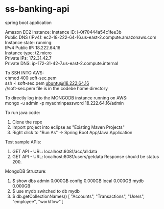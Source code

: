 # ss-banking-api

spring boot application

Amazon EC2 Instance: 
Instance ID: i-0f70444a54c1fee3b <br />
Public DNS (IPv4): ec2-18-222-64-16.us-east-2.compute.amazonaws.com <br />
Instance state: running <br />
IPv4 Public IP: 18.222.64.16 <br />
Instance type: t2.micro <br />
Private IPs: 172.31.42.7 <br />
Private DNS: ip-172-31-42-7.us-east-2.compute.internal <br />

To SSH INTO AWS:<br />
chmod 400 soft-sec.pem<br />
ssh -i soft-sec.pem ubuntu@18.222.64.16 <br />
//soft-sec.pem file is in the codebe home directory<br />

To directly log into the MONGODB instance running on AWS:<br />
mongo -u admin -p myadminpassword 18.222.64.16/admin<br />

To run java code:
1) Clone the repo
2) Import project into eclipse as "Existing Maven Projects"
3) Right click to "Run As" -> Spring Boot App/Java Application

Test sample APIs:
1) GET API - URL: localhost:8081/acc/alldata
2) GET API - URL: localhost:8081/users/getdata
Response should be status 200.

MongoDB Structure:
1) $ show dbs
admin   0.000GB
config  0.000GB
local   0.000GB
mydb    0.000GB
2) $ use mydb
switched to db mydb
3) $ db.getCollectionNames()
[ "Accounts", "Transactions", "Users", "employee", "workflow" ]




